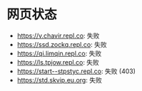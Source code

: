# 网页状态
- https://v.chavir.repl.co: 失败
- https://ssd.zockq.repl.co: 失败
- https://qi.limqin.repl.co: 失败
- https://ls.tpjow.repl.co: 失败
- https://start--stpstyc.repl.co: 失败 (403)
- https://std.skvip.eu.org: 失败
